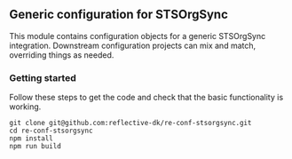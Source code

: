 ## Generic configuration for STSOrgSync ##

This module contains configuration objects for a generic STSOrgSync
integration. Downstream configuration projects can mix and match, overriding
things as needed.

### Getting started ###

Follow these steps to get the code and check that the basic functionality is
working.

```
git clone git@github.com:reflective-dk/re-conf-stsorgsync.git
cd re-conf-stsorgsync
npm install
npm run build
```
